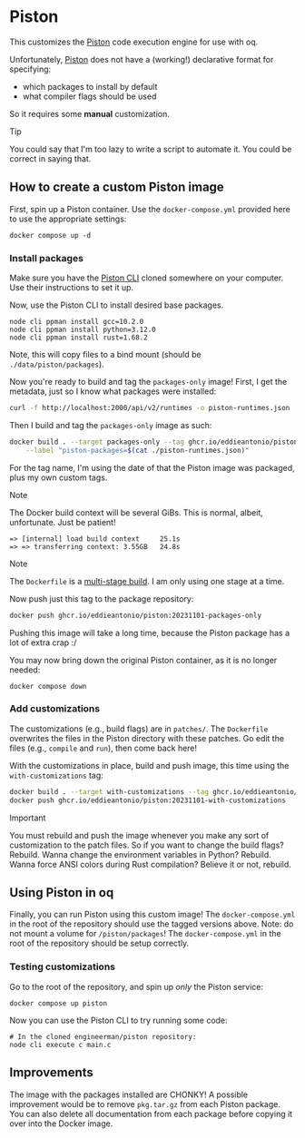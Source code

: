 # Piston

This customizes the [Piston][] code execution engine for use with oq.

Unfortunately, [Piston][] does not have a (working!) declarative format for
specifying:
 - which packages to install by default
 - what compiler flags should be used

So it requires some **manual** customization.

> [!TIP]
> You could say that I'm too lazy to write a script to automate it. You
> could be correct in saying that.

## How to create a custom Piston image

First, spin up a Piston container. Use the `docker-compose.yml` provided
here to use the appropriate settings:

    docker compose up -d

### Install packages

Make sure you have the [Piston CLI][] cloned somewhere on your computer.
Use their instructions to set it up.

Now, use the Piston CLI to install desired base packages.

    node cli ppman install gcc=10.2.0
    node cli ppman install python=3.12.0
    node cli ppman install rust=1.68.2

Note, this will copy files to a bind mount (should be
`./data/piston/packages`).

Now you're ready to build and tag the `packages-only` image!
First, I get the metadata, just so I know what packages were installed:

```sh
curl -f http://localhost:2000/api/v2/runtimes -o piston-runtimes.json
```

Then I build and tag the `packages-only` image as such:

```sh
docker build . --target packages-only --tag ghcr.io/eddieantonio/piston:20231101-packages-only \
    --label "piston-packages=$(cat ./piston-runtimes.json)"
```

For the tag name, I'm using the date of that the Piston image was
packaged, plus my own custom tags.

> [!NOTE]
> The Docker build context will be several GiBs. This is normal, albeit,
> unfortunate. Just be patient!
>
>     => [internal] load build context     25.1s
>     => => transferring context: 3.55GB   24.8s

> [!NOTE]
> The `Dockerfile` is a [multi-stage build][]. I am only using
> one stage at a time.

Now push just this tag to the package repository:

```sh
docker push ghcr.io/eddieantonio/piston:20231101-packages-only
```

Pushing this image will take a long time, because the Piston package has
a lot of extra crap :/

You may now bring down the original Piston container, as it is no longer
needed:

    docker compose down

### Add customizations

The customizations (e.g., build flags) are in `patches/`. The
`Dockerfile` overwrites the files in the Piston directory with these
patches. Go edit the files (e.g., `compile` and `run`), then come back
here!

With the customizations in place, build and push image, this time using
the `with-customizations` tag:

```sh
docker build . --target with-customizations --tag ghcr.io/eddieantonio/piston:20231101-with-customizations \
docker push ghcr.io/eddieantonio/piston:20231101-with-customizations
```

> [!IMPORTANT]
> You must rebuild and push the image whenever you make any sort of
> customization to the patch files. So if you want to change the build
> flags? Rebuild. Wanna change the environment variables in Python?
> Rebuild. Wanna force ANSI colors during Rust compilation? Believe it
> or not, rebuild.


## Using Piston in oq

Finally, you can run Piston using this custom image! The
`docker-compose.yml` in the root of the repository should use the tagged
versions above.  Note: do not mount a volume for `/piston/packages`! The
`docker-compose.yml` in the root of the repository should be setup
correctly.

### Testing customizations

Go to the root of the repository, and spin up _only_ the Piston
service:

    docker compose up piston

Now you can use the Piston CLI to try running some code:

    # In the cloned engineerman/piston repository:
    node cli execute c main.c


## Improvements

The image with the packages installed are CHONKY! A possible improvement
would be to remove `pkg.tar.gz` from each Piston package. You can also
delete all documentation from each package before copying it over into
the Docker image.

[multi-stage build]: https://docs.docker.com/build/building/multi-stage/
[Piston]: https://github.com/engineer-man/piston
[Piston CLI]: https://github.com/engineer-man/piston?tab=readme-ov-file#after-system-dependencies-are-installed-clone-this-repository
